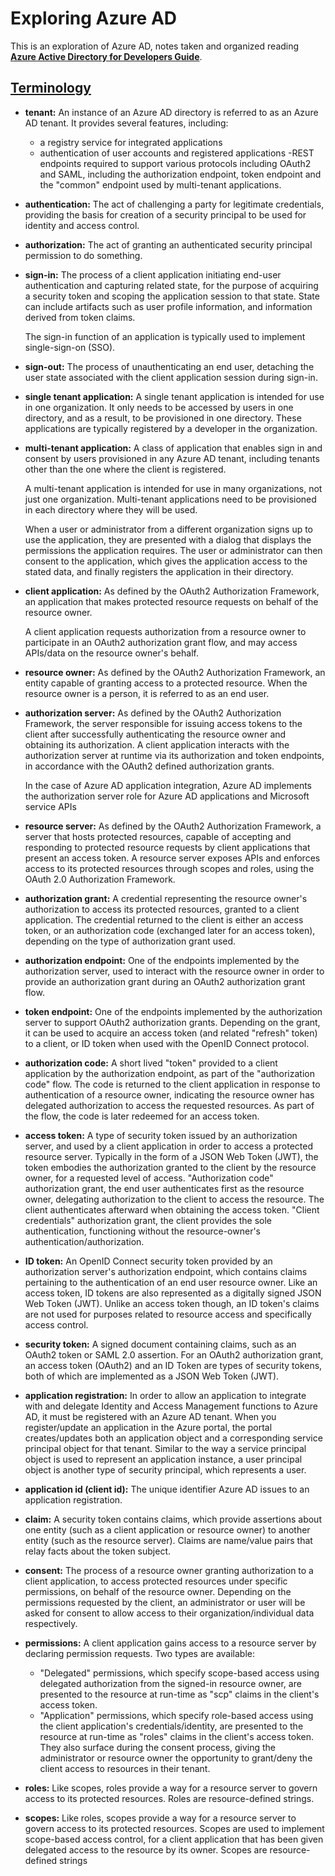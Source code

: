 # Exploring Azure AD
This is an exploration of Azure AD, notes taken and organized reading [**Azure Active Directory for Developers Guide**](https://docs.microsoft.com/en-us/azure/active-directory/develop/active-directory-developers-guide). 

## [Terminology](https://docs.microsoft.com/en-us/azure/active-directory/develop/active-directory-dev-glossary)

- **tenant:** An instance of an Azure AD directory is referred to as an Azure AD tenant. It provides several features, including:
    - a registry service for integrated applications
    - authentication of user accounts and registered applications
    -REST endpoints required to support various protocols including OAuth2 and SAML, including the authorization endpoint, token endpoint and the "common" endpoint used by multi-tenant applications.
    
- **authentication:** The act of challenging a party for legitimate credentials, providing the basis for creation of a security principal to be used for identity and access control. 

- **authorization:** The act of granting an authenticated security principal permission to do something. 

- **sign-in:** The process of a client application initiating end-user authentication and capturing related state, for the purpose of acquiring a security token and scoping the application session to that state. State can include artifacts such as user profile information, and information derived from token claims.

  The sign-in function of an application is typically used to implement single-sign-on (SSO).

- **sign-out:** The process of unauthenticating an end user, detaching the user state associated with the client application session during sign-in.

- **single tenant application:** A single tenant application is intended for use in one organization. It only needs to be accessed by users in one directory, and as a result, to be provisioned in one directory. These applications are typically registered by a developer in the organization.

- **multi-tenant application:** A class of application that enables sign in and consent by users provisioned in any Azure AD tenant, including tenants other than the one where the client is registered. 

    A multi-tenant application is intended for use in many organizations, not just one organization. Multi-tenant applications need to be provisioned in each directory where they will be used.
    
    When a user or administrator from a different organization signs up to use the application, they are presented with a dialog that displays the permissions the application requires. The user or administrator can then consent to the application, which gives the application access to the stated data, and finally registers the application in their directory. 
  
- **client application:** As defined by the OAuth2 Authorization Framework, an application that makes protected resource requests on behalf of the resource owner. 

  A client application requests authorization from a resource owner to participate in an OAuth2 authorization grant flow, and may access APIs/data on the resource owner's behalf. 
  
- **resource owner:** As defined by the OAuth2 Authorization Framework, an entity capable of granting access to a protected resource. When the resource owner is a person, it is referred to as an end user.

- **authorization server:** As defined by the OAuth2 Authorization Framework, the server responsible for issuing access tokens to the client after successfully authenticating the resource owner and obtaining its authorization. A client application interacts with the authorization server at runtime via its authorization and token endpoints, in accordance with the OAuth2 defined authorization grants.

  In the case of Azure AD application integration, Azure AD implements the authorization server role for Azure AD applications and Microsoft service APIs
  
- **resource server:** As defined by the OAuth2 Authorization Framework, a server that hosts protected resources, capable of accepting and responding to protected resource requests by client applications that present an access token. 
  A resource server exposes APIs and enforces access to its protected resources through scopes and roles, using the OAuth 2.0 Authorization Framework. 
  
- **authorization grant:** A credential representing the resource owner's authorization to access its protected resources, granted to a client application. The credential returned to the client is either an access token, or an authorization code (exchanged later for an access token), depending on the type of authorization grant used.
  
- **authorization endpoint:** One of the endpoints implemented by the authorization server, used to interact with the resource owner in order to provide an authorization grant during an OAuth2 authorization grant flow. 

- **token endpoint:** One of the endpoints implemented by the authorization server to support OAuth2 authorization grants. Depending on the grant, it can be used to acquire an access token (and related "refresh" token) to a client, or ID token when used with the OpenID Connect protocol.

- **authorization code:** A short lived "token" provided to a client application by the authorization endpoint, as part of the "authorization code" flow. The code is returned to the client application in response to authentication of a resource owner, indicating the resource owner has delegated authorization to access the requested resources. As part of the flow, the code is later redeemed for an access token.

- **access token:** A type of security token issued by an authorization server, and used by a client application in order to access a protected resource server. Typically in the form of a JSON Web Token (JWT), the token embodies the authorization granted to the client by the resource owner, for a requested level of access. 
  "Authorization code" authorization grant, the end user authenticates first as the resource owner, delegating authorization to the client to access the resource. The client authenticates afterward when obtaining the access token. 
  "Client credentials" authorization grant, the client provides the sole authentication, functioning without the resource-owner's authentication/authorization.
  
- **ID token:** An OpenID Connect security token provided by an authorization server's authorization endpoint, which contains claims pertaining to the authentication of an end user resource owner. Like an access token, ID tokens are also represented as a digitally signed JSON Web Token (JWT). Unlike an access token though, an ID token's claims are not used for purposes related to resource access and specifically access control.

- **security token:** A signed document containing claims, such as an OAuth2 token or SAML 2.0 assertion. For an OAuth2 authorization grant, an access token (OAuth2) and an ID Token are types of security tokens, both of which are implemented as a JSON Web Token (JWT).

- **application registration:** In order to allow an application to integrate with and delegate Identity and Access Management functions to Azure AD, it must be registered with an Azure AD tenant. 
  When you register/update an application in the Azure portal, the portal creates/updates both an application object and a corresponding service principal object for that tenant. Similar to the way a service principal object is used to represent an application instance, a user principal object is another type of security principal, which represents a user. 

- **application id (client id):** The unique identifier Azure AD issues to an application registration. 

- **claim:** A security token contains claims, which provide assertions about one entity (such as a client application or resource owner) to another entity (such as the resource server). Claims are name/value pairs that relay facts about the token subject.

- **consent:** The process of a resource owner granting authorization to a client application, to access protected resources under specific permissions, on behalf of the resource owner.
  Depending on the permissions requested by the client, an administrator or user will be asked for consent to allow access to their organization/individual data respectively.
  
- **permissions:** A client application gains access to a resource server by declaring permission requests. Two types are available:
    - "Delegated" permissions, which specify scope-based access using delegated authorization from the signed-in resource owner, are presented to the resource at run-time as "scp" claims in the client's access token.
    - "Application" permissions, which specify role-based access using the client application's credentials/identity, are presented to the resource at run-time as "roles" claims in the client's access token.
  They also surface during the consent process, giving the administrator or resource owner the opportunity to grant/deny the client access to resources in their tenant.
  
- **roles:** Like scopes, roles provide a way for a resource server to govern access to its protected resources. Roles are resource-defined strings.

- **scopes:** Like roles, scopes provide a way for a resource server to govern access to its protected resources. Scopes are used to implement scope-based access control, for a client application that has been given delegated access to the resource by its owner. Scopes are resource-defined strings 
